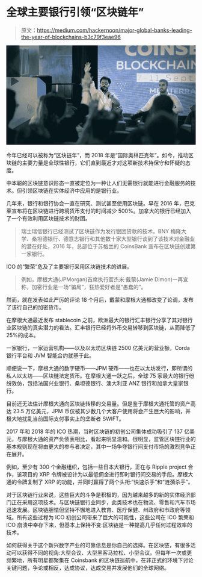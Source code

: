 # 全球主要银行引领“区块链年”

> 原文：<https://medium.com/hackernoon/major-global-banks-leading-the-year-of-blockchains-b3c79f3eae96>

![](img/f617ca1cb4af7871296e6ff48c086d64.png)

今年已经可以被称为“区块链年”，而 2018 年是“国际奥林匹克年”。如今，推动区块链的主要力量是全球性银行，它们直到最近才对这项新技术持保守和怀疑的态度。

中本聪的区块链意识形态一直被定位为一种让人们无需银行就能进行金融服务的技术。但引领区块链在实体经济中应用的是银行业。

几年来，银行和银行协会一直在研究、测试甚至使用区块链。早在 2016 年，巴克莱宣布将在区块链进行跨境货币支付的时间减少 500%。加拿大的银行已经加入了一个有效利用区块链技术的财团。

> 瑞士瑞信银行已经测试了区块链作为发行银团贷款的技术。BNY 梅隆大学、桑坦德银行、德意志银行和其他数十家大型银行谈到了该技术对金融业的潜在好处，2016 年，总部位于苏格兰的 CoinsBank 宣布在区块链创建第一家银行。

ICO 的“繁荣”危及了主要银行采用区块链技术的进展。

> 例如，摩根大通(JPMorgan)首席执行官杰米·戴蒙(Jamie Dimon)一再宣称，加密行业是一场“骗局”，狂热爱好者是“愚蠢的”。

然而，就在发表如此严厉的评论 18 个月后，戴蒙和摩根大通都改变了论调，发布了该行自己的加密货币。

在摩根大通最近发布 stablecoin 之前，欧洲最大的银行汇丰银行分享了其对银行业区块链的真实潜力的看法。汇丰银行已经将外币交易转移到区块链，从而降低了 25%的成本。

一家银行，一家运营机构——以及以太坊区块链 2500 亿美元的营业额，Corda 银行平台和 JVM 智能合约就基于此。

顺便说一下，摩根大通的数字硬币——JPM 硬币——也在以太坊发行，即所谓的私人以太坊——区块链法定货币。在摩根大通一跃之后，全球 75 家最大的银行纷纷效仿，包括法国兴业银行、桑坦德银行、澳大利亚 ANZ 银行和加拿大皇家银行。

目前还无法估计摩根大通向区块链转移的交易量。但是鉴于摩根大通托管的资产高达 23.5 万亿美元，JPM 币仅被其少数几个大客户使用将会产生巨大的影响，并极大地扰乱当前国际支付事实上的垄断者 SWIFT。

2017 年和 2018 年的 ICO 热潮，当时区块链的初创公司集体成功吸引了 137 亿美元，与摩根大通的资产负债表相比，看起来明显温和。很明显，监管区块链行业的基本规则现在将由更大的参与者决定，其中一场争夺银行间支付市场的激烈竞争正在展开。

例如，至少有 300 个金融组织，包括一些日本大银行，正在与 Ripple project 合作，该项目的 XRP 令牌被设计为以最低佣金进行即时银行间交易的手段。摩根大通的令牌复制了 XRP 的功能，并同时赢得了两个头衔:“快速杀手”和“涟漪杀手”。

对于区块链行业来说，这些巨大的斗争是积极的，因为越来越多的新的实体经济部门正在采用这项技术。与区块链银行业同步，此类技术也在物流、零售和汽车市场迅速发展。区块链胆怯但坚持不懈地进入教育、医疗保健、州政府和市政府等领域。所有这些过程为 ICO 初创公司带来了巨大的可能性，这些公司在 ICO 繁荣和 ICO 崩溃中幸存下来，但基本上保持不变:区块链是一种提高几乎任何过程效率的技术。

如何获得关于这个新兴数字产业的可靠信息是你自己的选择。在区块链，有很多活动可以获得不同的视角:大型会议、大型黑客马拉松、小型会议。但每年一次或更频繁地，所有明星都聚集在 Coinsbank 的区块链巡航中，在非正式的环境下讨论关键问题，争论或相反，达成协议，达成交易并发展他们的全球网络。
